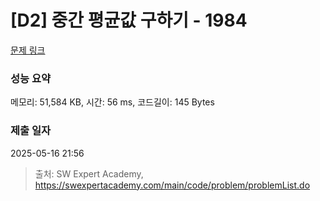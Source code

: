 # [D2] 중간 평균값 구하기 - 1984 

[문제 링크](https://swexpertacademy.com/main/code/problem/problemDetail.do?contestProbId=AV5Pw_-KAdcDFAUq) 

### 성능 요약

메모리: 51,584 KB, 시간: 56 ms, 코드길이: 145 Bytes

### 제출 일자

2025-05-16 21:56



> 출처: SW Expert Academy, https://swexpertacademy.com/main/code/problem/problemList.do